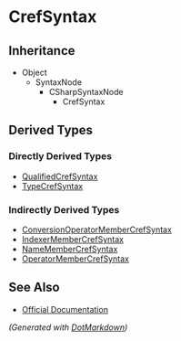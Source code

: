 # CrefSyntax

## Inheritance

* Object
  * SyntaxNode
    * CSharpSyntaxNode
      * CrefSyntax

## Derived Types

### Directly Derived Types

* [QualifiedCrefSyntax](QualifiedCrefSyntax.md)
* [TypeCrefSyntax](TypeCrefSyntax.md)

### Indirectly Derived Types

* [ConversionOperatorMemberCrefSyntax](ConversionOperatorMemberCrefSyntax.md)
* [IndexerMemberCrefSyntax](IndexerMemberCrefSyntax.md)
* [NameMemberCrefSyntax](NameMemberCrefSyntax.md)
* [OperatorMemberCrefSyntax](OperatorMemberCrefSyntax.md)

## See Also

* [Official Documentation](https://docs.microsoft.com/en-us/dotnet/api/microsoft.codeanalysis.csharp.syntax.crefsyntax)


*\(Generated with [DotMarkdown](http://github.com/JosefPihrt/DotMarkdown)\)*